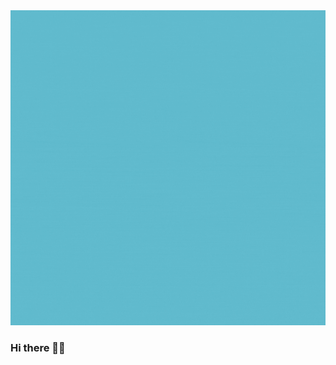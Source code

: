 <!--[![Header](https://raw.githubusercontent.com/MartinHeinz/vermatanu/vermatanu/readme_header.png "Header")](https://)-->
<img src="tanu.gif" >

### Hi there 👋🏻   <!--<img src="wave.gif" width="30px"> -->


<!--
**vermatanu/vermatanu** is a ✨ _special_ ✨ repository because its `README.md` (this file) appears on your GitHub profile.

Here are some ideas to get you started:

- 🔭 I’m currently working on ...
- 🌱 I’m currently learning ...
- 👯 I’m looking to collaborate on ...
- 🤔 I’m looking for help with ...
- 💬 Ask me about ...
- 📫 How to reach me: ...
- 😄 Pronouns: ...
- ⚡ Fun fact: ...
-->
